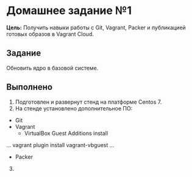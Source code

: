 # **Домашнее задание №1**
**Цель:** Получить навыки работы с Git, Vagrant, Packer и публикацией готовых образов в Vagrant Cloud.

## **Задание**
Обновить ядро в базовой системе.

## **Выполнено**

1. Подготовлен и развернут стенд на платформе Centos 7.
2. На стенде установлено дополнительное ПО:
- Git
- Vagrant
    - VirtualBox Guest Additions install

...
vagrant plugin install vagrant-vbguest
...

- Packer
3.  
